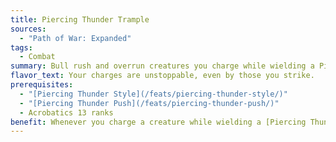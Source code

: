 ```yaml
---
title: Piercing Thunder Trample
sources:
  - "Path of War: Expanded"
tags:
  - Combat
summary: Bull rush and overrun creatures you charge while wielding a Piercing Thunder discipline weapon
flavor_text: Your charges are unstoppable, even by those you strike.
prerequisites:
  - "[Piercing Thunder Style](/feats/piercing-thunder-style/)"
  - "[Piercing Thunder Push](/feats/piercing-thunder-push/)"
  - Acrobatics 13 ranks
benefit: Whenever you charge a creature while wielding a [Piercing Thunder](/martial-disciplines/piercing-thunder/) discipline weapon, you can make a bull rush attempt and an overrun attempt against the target of your charge. These combat maneuver attempts do not provoke attacks of opportunity, and can be made before or after your charge attack.
---
```

